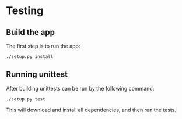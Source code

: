 # Testing

## Build the app

The first step is to run the app:

```
./setup.py install
```

## Running unittest

After building unittests can be run by the following command:

```
./setup.py test
```

This will download and install all dependencies, and then run the tests.
